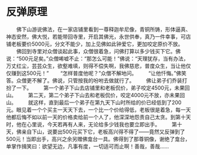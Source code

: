 # 反弹原理
　　佛下山游说佛法，在一家店铺里看到一尊释迦牟尼像，青铜所铸，形体逼真、神态安然，佛大悦，若能带回寺里，开启其佛光，永世供奉，真乃一件幸事，可店铺老板要价5000元，分文不能少，加上见佛如此钟爱它，更加咬定原价不放。 
　　佛回到寺里对众僧谈起此事，众僧很着急，问佛打算以多少钱买下它。佛说：“500元足矣。”众僧唏嘘不止：“那怎么可能！”佛说：“天理犹存，当有办法，万丈红尘，芸芸众生，欲壑难填，则得不偿失啊，我佛慈悲，普度众生，当让他仅仅赚到这500元！” 
　　“怎样普度他呢？”众僧不解地问。 
　　“让他忏悔。”佛笑答。众僧更不解了。佛说，只管按我的吩咐去做就行了。 
　　佛让弟子们乔装打扮了一下。 
　　第一个弟子下山去店铺里和老板侃价，弟子咬定4500元，未果回山。 
　　第二天，第二个弟子下山去和老板侃价，咬定4000元不放，亦未果回山。 
　　就这样，直到最后一个弟子在第九天下山时所给的价已经低到了200元。眼见着一个个买主一天天下去，一个比一个价给得低，老板很是着急，每一天他都后悔不如以前一天的价格卖给前一个人了，他深深地怨责自己太贪。到第十天时，他在心里说，今天若再有人来，无论给多少钱我也要立即出手。 
　　第十天，佛亲自下山，说要出500元买下它，老板高兴得不得了——竟然又反弹到了500元！当即出手，高兴之余另赠佛龛台一具。佛得到了那尊铜像，谢绝了龛台，单掌作揖笑曰：欲望无边，凡事有度，一切适可而止啊！善哉，善哉……
 